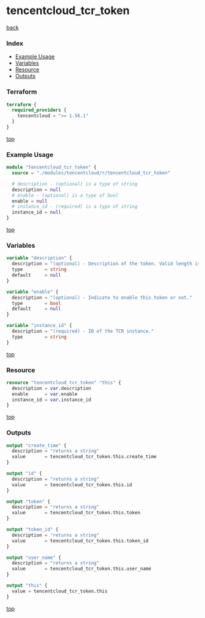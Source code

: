 # tencentcloud_tcr_token

[back](../tencentcloud.md)

### Index

- [Example Usage](#example-usage)
- [Variables](#variables)
- [Resource](#resource)
- [Outputs](#outputs)

### Terraform

```terraform
terraform {
  required_providers {
    tencentcloud = ">= 1.56.1"
  }
}
```

[top](#index)

### Example Usage

```terraform
module "tencentcloud_tcr_token" {
  source = "./modules/tencentcloud/r/tencentcloud_tcr_token"

  # description - (optional) is a type of string
  description = null
  # enable - (optional) is a type of bool
  enable = null
  # instance_id - (required) is a type of string
  instance_id = null
}
```

[top](#index)

### Variables

```terraform
variable "description" {
  description = "(optional) - Description of the token. Valid length is [0~255]."
  type        = string
  default     = null
}

variable "enable" {
  description = "(optional) - Indicate to enable this token or not."
  type        = bool
  default     = null
}

variable "instance_id" {
  description = "(required) - ID of the TCR instance."
  type        = string
}
```

[top](#index)

### Resource

```terraform
resource "tencentcloud_tcr_token" "this" {
  description = var.description
  enable      = var.enable
  instance_id = var.instance_id
}
```

[top](#index)

### Outputs

```terraform
output "create_time" {
  description = "returns a string"
  value       = tencentcloud_tcr_token.this.create_time
}

output "id" {
  description = "returns a string"
  value       = tencentcloud_tcr_token.this.id
}

output "token" {
  description = "returns a string"
  value       = tencentcloud_tcr_token.this.token
}

output "token_id" {
  description = "returns a string"
  value       = tencentcloud_tcr_token.this.token_id
}

output "user_name" {
  description = "returns a string"
  value       = tencentcloud_tcr_token.this.user_name
}

output "this" {
  value = tencentcloud_tcr_token.this
}
```

[top](#index)